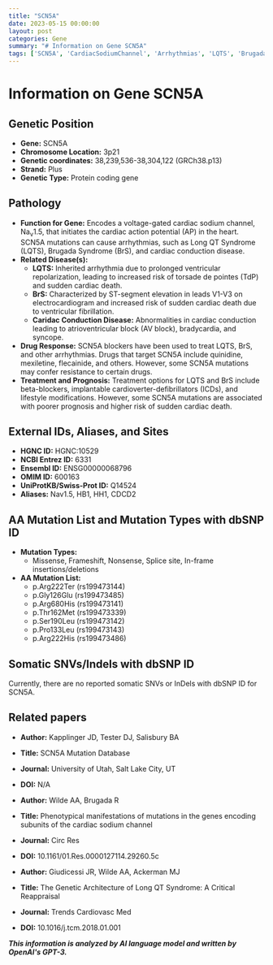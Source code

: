 ```yaml
---
title: "SCN5A"
date: 2023-05-15 00:00:00
layout: post
categories: Gene
summary: "# Information on Gene SCN5A"
tags: ['SCN5A', 'CardiacSodiumChannel', 'Arrhythmias', 'LQTS', 'BrugadaSyndrome', 'ConductionDisease', 'DrugResponse', 'MutationDatabase']
---
```


# Information on Gene SCN5A

## Genetic Position

* **Gene:** SCN5A
* **Chromosome Location:** 3p21
* **Genetic coordinates:** 38,239,536-38,304,122 (GRCh38.p13)
* **Strand:** Plus
* **Genetic Type:** Protein coding gene

## Pathology

* **Function for Gene:** Encodes a voltage-gated cardiac sodium channel, Na<sub>v</sub>1.5, that initiates the cardiac action potential (AP) in the heart. SCN5A mutations can cause arrhythmias, such as Long QT Syndrome (LQTS), Brugada Syndrome (BrS), and cardiac conduction disease. 
* **Related Disease(s):** 
    * **LQTS:** Inherited arrhythmia due to prolonged ventricular repolarization, leading to increased risk of torsade de pointes (TdP) and sudden cardiac death.
    * **BrS:** Characterized by ST-segment elevation in leads V1-V3 on electrocardiogram and increased risk of sudden cardiac death due to ventricular fibrillation.
    * **Caridac Conduction Disease:** Abnormalities in cardiac conduction leading to atrioventricular block (AV block), bradycardia, and syncope.
* **Drug Response:** SCN5A blockers have been used to treat LQTS, BrS, and other arrhythmias. Drugs that target SCN5A include quinidine, mexiletine, flecainide, and others. However, some SCN5A mutations may confer resistance to certain drugs.
* **Treatment and Prognosis:** Treatment options for LQTS and BrS include beta-blockers, implantable cardioverter-defibrillators (ICDs), and lifestyle modifications. However, some SCN5A mutations are associated with poorer prognosis and higher risk of sudden cardiac death. 

## External IDs, Aliases, and Sites

* **HGNC ID:** HGNC:10529
* **NCBI Entrez ID:** 6331
* **Ensembl ID:** ENSG00000068796
* **OMIM ID:** 600163
* **UniProtKB/Swiss-Prot ID:** Q14524
* **Aliases:** Nav1.5, HB1, HH1, CDCD2

## AA Mutation List and Mutation Types with dbSNP ID

* **Mutation Types:**
    * Missense, Frameshift, Nonsense, Splice site, In-frame insertions/deletions
* **AA Mutation List:**
    * p.Arg222Ter (rs199473144)
    * p.Gly126Glu (rs199473485)
    * p.Arg680His (rs199473141)
    * p.Thr162Met (rs199473339)
    * p.Ser190Leu (rs199473142)
    * p.Pro133Leu (rs199473143)
    * p.Arg222His (rs199473486)

## Somatic SNVs/Indels with dbSNP ID

Currently, there are no reported somatic SNVs or InDels with dbSNP ID for SCN5A.

## Related papers

* **Author:** Kapplinger JD, Tester DJ, Salisbury BA
* **Title:** SCN5A Mutation Database
* **Journal:** University of Utah, Salt Lake City, UT
* **DOI:** N/A

* **Author:** Wilde AA, Brugada R
* **Title:** Phenotypical manifestations of mutations in the genes encoding subunits of the cardiac sodium channel
* **Journal:** Circ Res
* **DOI:** 10.1161/01.Res.0000127114.29260.5c

* **Author:** Giudicessi JR, Wilde AA, Ackerman MJ
* **Title:** The Genetic Architecture of Long QT Syndrome: A Critical Reappraisal
* **Journal:** Trends Cardiovasc Med
* **DOI:** 10.1016/j.tcm.2018.01.001

**_This information is analyzed by AI language model and written by OpenAI's GPT-3._**